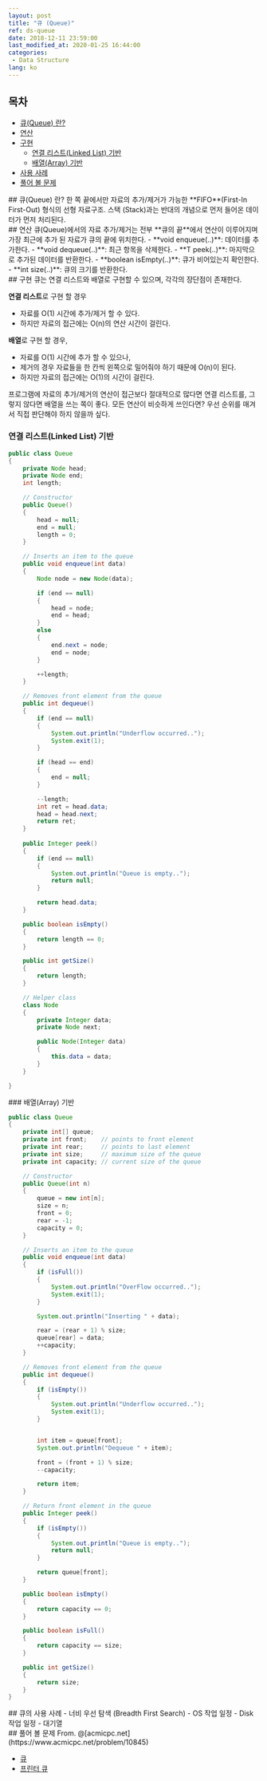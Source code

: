 ```yaml
---
layout: post
title: "큐 (Queue)"
ref: ds-queue
date: 2018-12-11 23:59:00
last_modified_at: 2020-01-25 16:44:00
categories: 
 - Data Structure
lang: ko
---
```


## 목차
- [큐(Queue) 란?](#concept)
- [연산](#op)
- [구현](#implement)
  + [연결 리스트(Linked List) 기반](#linkedlist)
  + [배열(Array) 기반](#array)
- [사용 사례](#app)
- [풀어 볼 문제](#try)

<div class="divider"></div>
## 큐(Queue) 란? <a id="concept"></a>
한 쪽 끝에서만 자료의 추가/제거가 가능한 **FIFO**(First-In First-Out) 형식의 선형 자료구조.
스택 (Stack)과는 반대의 개념으로 먼저 들어온 데이터가 먼저 처리된다.

<div class="divider"></div>
## 연산 <a id="op"></a>
큐(Queue)에서의 자료 추가/제거는 전부 **큐의 끝**에서 연산이 이루어지며 가장 최근에 추가 된 
자료가 큐의 끝에 위치한다.
 - **void enqueue(..)**: 데이터를 추가한다.
 - **void dequeue(..)**: 최근 항목을 삭제한다.
 - **T peek(..)**: 마지막으로 추가된 데이터를 반환한다.
 - **boolean isEmpty(..)**: 큐가 비어있는지 확인한다.
 - **int size(..)**: 큐의 크기를 반환한다.

<div class="divider"></div>
## 구현 <a id="implement"></a>
 큐는 연결 리스트와 배열로 구현할 수 있으며, 각각의 장단점이 존재한다.

 **연결 리스트**로 구현 할 경우
 - 자료를 O(1) 시간에 추가/제거 할 수 있다.
 - 하지만 자료의 접근에는 O(n)의 연산 시간이 걸린다.  

 **배열**로 구현 할 경우, 
 - 자료를 O(1) 시간에 추가 할 수 있으나,
 - 제거의 경우 자료들을 한 칸씩 왼쪽으로 밀어줘야 하기 때문에 O(n)이 된다. 
 - 하지만 자료의 접근에는 O(1)의 시간이 걸린다.

프로그램에 자료의 추가/제거의 연산이 접근보다 절대적으로 많다면 연결 리스트를,
그렇지 않다면 배열을 쓰는 쪽이 좋다. 모든 연산이 비슷하게 쓰인다면? 우선 순위를 매겨서
직접 판단해야 하지 않을까 싶다.
 
<div class="divider"></div>

### 연결 리스트(Linked List) 기반 <a id="linkedlist"></a>

```java
public class Queue
{
    private Node head;
    private Node end;
    int length;

    // Constructor
    public Queue()
    {
        head = null;
        end = null;
        length = 0;
    }

    // Inserts an item to the queue
    public void enqueue(int data)
    {
        Node node = new Node(data);

        if (end == null)
        {
            head = node;
            end = head;
        }
        else
        {
            end.next = node;
            end = node;
        }

        ++length;
    }

    // Removes front element from the queue
    public int dequeue()
    {
        if (end == null)
        {
            System.out.println("Underflow occurred..");
            System.exit(1);
        }

        if (head == end)
        {
            end = null;
        }

        --length;
        int ret = head.data;
        head = head.next;
        return ret;
    }
    
    public Integer peek()
    {
        if (end == null)
        {
            System.out.println("Queue is empty..");
            return null;
        }

        return head.data;
    }

    public boolean isEmpty()
    {
        return length == 0;
    }

    public int getSize()
    {
        return length;
    }

    // Helper class
    class Node
    {
        private Integer data;
        private Node next;

        public Node(Integer data)
        {
            this.data = data;
        }
    }

}
```

<div class="divider"></div>
### 배열(Array) 기반 <a id="array"></a>

```java
public class Queue
{
    private int[] queue;
    private int front;    // points to front element
    private int rear;     // points to last element 
    private int size;     // maximum size of the queue
    private int capacity; // current size of the queue

    // Constructor
    public Queue(int n)
    {
        queue = new int[n];
        size = n;
        front = 0;
        rear = -1;
        capacity = 0;
    }

    // Inserts an item to the queue
    public void enqueue(int data)
    {
        if (isFull())
        {
            System.out.println("OverFlow occurred..");
            System.exit(1);
        }

        System.out.println("Inserting " + data);

        rear = (rear + 1) % size;
        queue[rear] = data;
        ++capacity;
    }

    // Removes front element from the queue
    public int dequeue()
    {
        if (isEmpty())
        {
            System.out.println("Underflow occurred..");
            System.exit(1);
        }


        int item = queue[front];
        System.out.println("Dequeue " + item);

        front = (front + 1) % size;
        --capacity;

        return item;
    }

    // Return front element in the queue
    public Integer peek()
    {
        if (isEmpty())
        {
            System.out.println("Queue is empty..");
            return null;
        }

        return queue[front];
    }

    public boolean isEmpty()
    {
        return capacity == 0;
    }

    public boolean isFull()
    {
        return capacity == size;
    }

    public int getSize()
    {
        return size;
    }
}
```

<div class="divider"></div>
## 큐의 사용 사례 <a id="app"></a>
- 너비 우선 탐색 (Breadth First Search)
- OS 작업 일정
- Disk 작업 일정
- 대기열

<div class="divider"></div>
## 풀어 볼 문제 <a id="problem"></a>
From. @[acmicpc.net](https://www.acmicpc.net/problem/10845)

- [큐](https://www.acmicpc.net/problem/10845)
- [프린터 큐](https://www.acmicpc.net/problem/10845)
